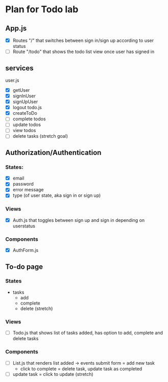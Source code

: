 # Plan for Todo lab

## App.js

- [x] Routes "/" that switches between sign in/sign up according to user status
- [ ] Route "/todo" that shows the todo list view once user has signed in

## services

user.js

- [x] getUser
- [x] signInUser
- [x] signUpUser
- [x] logout
      todo.js
- [x] createToDo
- [ ] complete todos
- [ ] update todos
- [ ] view todos
- [ ] delete tasks (stretch goal)

## Authorization/Authentication

### States:

- [x] email
- [x] password
- [x] error message
- [x] type (of user state, aka sign in or sign up)

### Views

- [x] Auth.js that toggles between sign up and sign in depending on userstatus

### Components

- [x] AuthForm.js

## To-do page

### States

- tasks
  - add
  - complete
  - delete (stretch)

### Views

- [ ] Todo.js that shows list of tasks added, has option to add, complete and delete tasks

### Components

- [ ] List.js that renders list added -> events submit form = add new task
  - click to complete = delete task, update task as completed
- [ ] update task = click to update (stretch)

